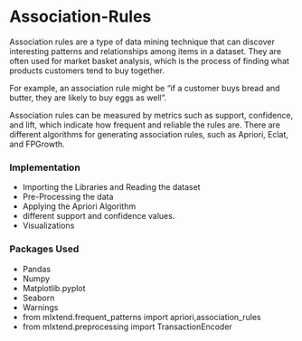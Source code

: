 # Association-Rules
Association rules are a type of data mining technique that can discover interesting patterns and relationships among items in a dataset. They are often used for market basket analysis, which is the process of finding what products customers tend to buy together.

For example, an association rule might be “if a customer buys bread and butter, they are likely to buy eggs as well”.

Association rules can be measured by metrics such as support, confidence, and lift, which indicate how frequent and reliable the rules are. There are different algorithms for generating association rules, such as Apriori, Eclat, and FPGrowth.

### Implementation

- Importing the Libraries and Reading the dataset
- Pre-Processing the data
- Applying the Apriori Algorithm
-  different support and confidence values.
- Visualizations
  
### Packages Used
- Pandas
- Numpy
- Matplotlib.pyplot
- Seaborn
- Warnings
- from mlxtend.frequent_patterns import apriori,association_rules
- from mlxtend.preprocessing import TransactionEncoder

